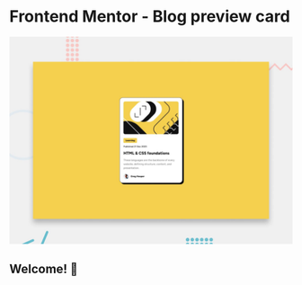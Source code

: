 # Frontend Mentor - Blog preview card

![Design preview for the Blog preview card coding challenge](./design/desktop-preview.jpg)

## Welcome! 👋

